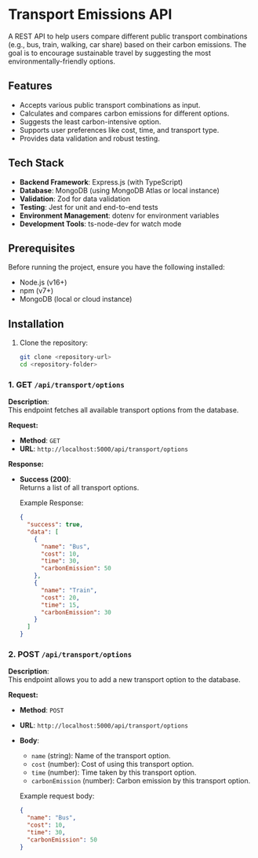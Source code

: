 # Transport Emissions API

A REST API to help users compare different public transport combinations (e.g., bus, train, walking, car share) based on their carbon emissions. The goal is to encourage sustainable travel by suggesting the most environmentally-friendly options.

## Features

- Accepts various public transport combinations as input.
- Calculates and compares carbon emissions for different options.
- Suggests the least carbon-intensive option.
- Supports user preferences like cost, time, and transport type.
- Provides data validation and robust testing.

## Tech Stack

- **Backend Framework**: Express.js (with TypeScript)
- **Database**: MongoDB (using MongoDB Atlas or local instance)
- **Validation**: Zod for data validation
- **Testing**: Jest for unit and end-to-end tests
- **Environment Management**: dotenv for environment variables
- **Development Tools**: ts-node-dev for watch mode

## Prerequisites

Before running the project, ensure you have the following installed:

- Node.js (v16+)
- npm (v7+)
- MongoDB (local or cloud instance)

## Installation

1. Clone the repository:
   ```bash
   git clone <repository-url>
   cd <repository-folder>
   ```

### 1. GET `/api/transport/options`

**Description**:  
This endpoint fetches all available transport options from the database.

**Request:**

- **Method**: `GET`
- **URL**: `http://localhost:5000/api/transport/options`

**Response:**

- **Success (200)**:  
  Returns a list of all transport options.

  Example Response:

  ```json
  {
    "success": true,
    "data": [
      {
        "name": "Bus",
        "cost": 10,
        "time": 30,
        "carbonEmission": 50
      },
      {
        "name": "Train",
        "cost": 20,
        "time": 15,
        "carbonEmission": 30
      }
    ]
  }
  ```

### 2. POST `/api/transport/options`

**Description**:  
This endpoint allows you to add a new transport option to the database.

**Request:**

- **Method**: `POST`
- **URL**: `http://localhost:5000/api/transport/options`
- **Body**:

  - `name` (string): Name of the transport option.
  - `cost` (number): Cost of using this transport option.
  - `time` (number): Time taken by this transport option.
  - `carbonEmission` (number): Carbon emission by this transport option.

  Example request body:

  ```json
  {
    "name": "Bus",
    "cost": 10,
    "time": 30,
    "carbonEmission": 50
  }
  ```
